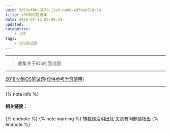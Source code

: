 ```yaml
---
uuid: 3d29efb0-8570-11e8-ba0d-a93baa510c14
title: iOS面试题搜集
date: 2018-07-12 09:09:34
updated:
categories:
	- iOS
tags:
	- iOS面试题
---
```

---

>收集关于iOS的面试题
   
 <!-- more -->

***
<!-- 内容 -->
[2018收集iOS笔试题(仅供参考学习使用)](http://mp.weixin.qq.com/s?__biz=MjM5OTM0MzIwMQ==&mid=2652562192&idx=1&sn=873b2ee71559b25294300b4ec6a71846&chksm=bcd2a61e8ba52f0873815a4e68956657b4006204b18f4d066eee4e21d5a506247bf9fc1364c4&mpshare=1&scene=23&srcid=0712RZWlTU2kZmv3YmciDQRv#rd)
***
{% note info %} 
 #### 相关链接：
 []()
{% endnote %}
{% note warning %} 
 转载请注明出处 
 文章有问题请指出
{% endnote %}